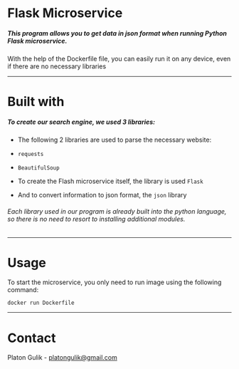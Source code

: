# **Flask Microservice**

##### This program allows you to get data in json format when running Python Flask microservice. 

With the help of the Dockerfile file, you can easily run it on any device, even if there are no necessary libraries

---

# **Built with**

##### To create our search engine, we used 3 libraries:
-  The following 2 libraries are used to parse the necessary website:

  - ```requests``` 
  - ```BeautifulSoup```

-  To create the Flash microservice itself, the library is used ```Flask``` 

- And to convert information to json format, the ```json``` library
###### Each library used in our program is already built into the python language, so there is no need to resort to installing additional modules.
---
# **Usage**

To start the microservice, you only need to run image using the following command:

```docker run Dockerfile```

---
# **Contact**

Platon Gulik - platongulik@gmail.com
